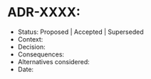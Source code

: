 # ADR-XXXX: <Decision Title>

- Status: Proposed | Accepted | Superseded
- Context:
- Decision:
- Consequences:
- Alternatives considered:
- Date:
